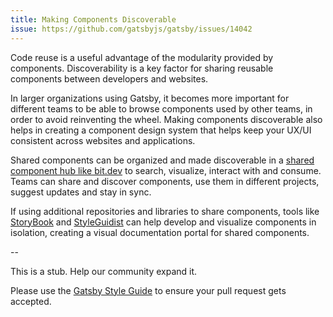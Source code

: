 ```yaml
---
title: Making Components Discoverable
issue: https://github.com/gatsbyjs/gatsby/issues/14042
---
```


Code reuse is a useful advantage of the modularity provided by components. Discoverability is a key factor for sharing reusable components between developers and websites.

In larger organizations using Gatsby, it becomes more important for different teams to be able to browse components used by other teams, in order to avoid reinventing the wheel. Making components discoverable also helps in creating a component design system that helps keep your UX/UI consistent across websites and applications.

Shared components can be organized and made discoverable in a [shared component hub like bit.dev](https://bit.dev/components) to search, visualize, interact with and consume. Teams can share and discover components, use them in different projects, suggest updates and stay in sync.

If using additional repositories and libraries to share components, tools like [StoryBook](/docs/visual-testing-with-storybook/) and [StyleGuidist](https://github.com/styleguidist/react-styleguidist) can help develop and visualize components in isolation, creating a visual documentation portal for shared components.

--

This is a stub. Help our community expand it.

Please use the [Gatsby Style Guide](/contributing/gatsby-style-guide/) to ensure your
pull request gets accepted.
